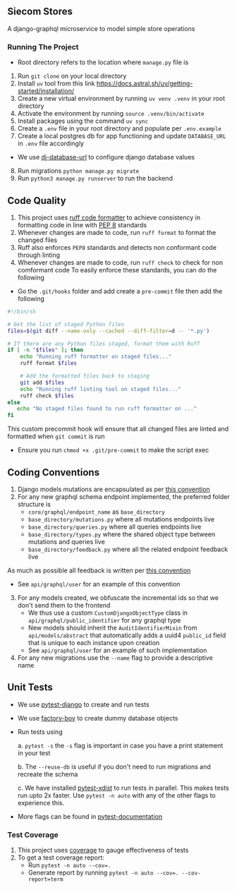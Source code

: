 ## Siecom Stores
A django-graphql microservice to model simple store operations
### Running The Project 
* Root directory refers to the location where `manage.py` file is

1. Run `git clone` on your local directory
2. Install `uv` tool from this link https://docs.astral.sh/uv/getting-started/installation/
3. Create a new virtual environment by running `uv venv .venv` in your root directory
4. Activate the environment by running `source .venv/bin/activate`
5. Install packages using the command `uv sync`
6. Create a `.env` file in your root directory and populate per `.env.example`
7. Create a local postgres db for app functioning and update `DATABASE_URL` in `.env` file accordingly
  * We use [dj-database-url](https://pypi.org/project/dj-database-url/) to configure django database values
8. Run migrations `python manage.py migrate`
9. Run `python3 manage.py runserver` to run the backend

## Code Quality
1. This project uses [ruff code formatter](https://docs.astral.sh/ruff/formatter/) to achieve consistency in formatting code in line with [PEP 8](https://peps.python.org/pep-0008/) standards
2. Whenever changes are made to code, run `ruff format` to format the changed files
3. Ruff also enforces `PEP8` standards and detects non conformant code through linting
4. Whenever changes are made to code, run `ruff check` to check for non comformant code
To easily enforce these standards, you can do the following 
* Go the `.git/hooks` folder and add create a `pre-commit` file then add the following
```bash 
#!/bin/sh

# Get the list of staged Python files
files=$(git diff --name-only --cached --diff-filter=d -- '*.py')

# If there are any Python files staged, format them with Ruff
if [ -n "$files" ]; then
    echo "Running ruff formatter on staged files..."
    ruff format $files

    # Add the formatted files back to staging
    git add $files
    echo "Running ruff linting tool on staged files..."
    ruff check $files
else
   echo "No staged files found to run ruff formatter on ..."
fi
```
This custom precommit hook will ensure that all changed files are linted and formatted when `git commit` is run
* Ensure you run `chmod +x .git/pre-commit` to make the script exec

## Coding Conventions
1. Django models mutations are encapsulated as per [this convention](https://github.com/octoenergy/public-conventions/blob/main/conventions/django.md#encapsulate-model-mutation)
2. For any new graphql schema endpoint implemented, the preferred folder structure is
   * `core/graphql/endpoint_name` as `base_directory`
   * `base_directory/mutations.py` where all mutations endpoints live
   * `base_directory/queries.py` where all queries endpoints live
   * `base_directory/types.py` where the shared object type between mutations and queries live
   * `base_directory/feedback.py` where all the related endpoint feedback live

As much as possible all feedback is written per [this convention](https://github.com/octoenergy/public-conventions/blob/main/conventions/django.md#flash-messages)
  
* See `api/graphql/user` for an example of this convention

3. For any models created, we obfuscate the incremental ids so that we don't send them to the frontend
   * We thus use a custom `CustomDjangoObjectType` class in `api/graphql/public_identifier` for any graphql type
   * New models should inherit the `AuditIdentifierMixin` from `api/models/abstract` that automatically adds a uuid4 `public_id` field that is unique to each instance upon creation
   * See `api/graphql/user` for an example of such implementation
4. For any new migrations use the `--name` flag to provide a descriptive name 

## Unit Tests
* We use [pytest-django](https://pytest-django.readthedocs.io/en/latest/) to create and run tests
* We use [factory-boy](https://factoryboy.readthedocs.io/en/stable/) to create dummy database objects
* Run tests using 

  a. `pytest -s` the `-s` flag is important in case you have a print statement in your test

  b. The `--reuse-db` is useful if you don't need to run migrations and recreate the schema

  c. We have installed [pytest-xdist](https://pypi.org/project/pytest-xdist/) to run tests in parallel. This makes tests run upto 2x faster. Use `pytest -n auto` with any of the other flags to experience this.
* More flags can be found in [pytest-documentation](https://docs.pytest.org/en/stable/how-to/index.html)

### Test Coverage
1. This project uses [coverage](https://coverage.readthedocs.io/en/7.6.1/) to gauge effectiveness of tests
2. To get a test coverage report:
   * Run `pytest -n auto --cov=.`
   * Generate report by running `pytest -n auto --cov=. --cov-report=term`